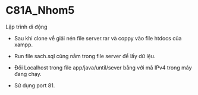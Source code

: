 # C81A_Nhom5
Lập trình di động
- Sau khi clone về giải nén file server.rar và coppy vào file htdocs của xampp.
- Run file sach.sql cũng nằm trong file server để lấy dữ lệu.

- Đổi Localhost trong file app/java/until/sever bằng với mã IPv4 trong máy đang chạy. 
- Sử dụng port 81.
